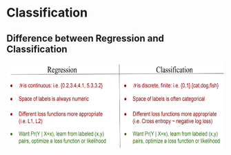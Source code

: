 # Classification

## Difference between Regression and Classification
<div align=center>
    <img src ="clavsreg.png" width="600" height ="200"/>  
</div>

